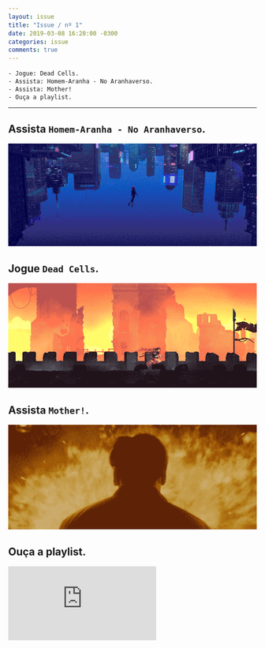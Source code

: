 ```yaml
---
layout: issue
title: "Issue / nº 1"
date: 2019-03-08 16:20:00 -0300
categories: issue
comments: true
---
```


```
- Jogue: Dead Cells.
- Assista: Homem-Aranha - No Aranhaverso.
- Assista: Mother!
- Ouça a playlist.
```

---

## Assista `Homem-Aranha - No Aranhaverso`.

![Spider-man into the spider-verse](/assets/issues/1/homemaranha.gif)

## Jogue `Dead Cells`.

![Dead Cells](/assets/issues/1/deadcells.gif)

## Assista `Mother!`.

![Mother](/assets/issues/1/mother.gif)

## Ouça a playlist.

<iframe src="https://open.spotify.com/embed/user/leualemax/playlist/6yRXL6MVSNzpghR6Z5sDfQ"  frameborder="0" allowtransparency="true" allow="encrypted-media"></iframe>
